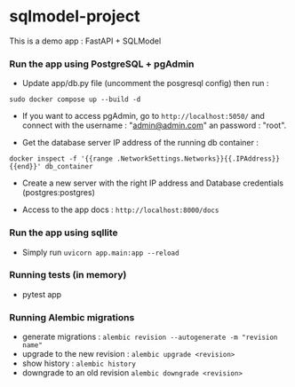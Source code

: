 # sqlmodel-project

This is a demo app : FastAPI + SQLModel

### Run the app using PostgreSQL + pgAdmin

- Update app/db.py file (uncomment the posgresql config) then run :

`sudo docker compose up --build -d`

- If you want to access pgAdmin, go to `http://localhost:5050/` and connect with the username : "admin@admin.com" an password : "root".

- Get the database server IP address of the running db container :

`docker inspect -f '{{range .NetworkSettings.Networks}}{{.IPAddress}}{{end}}' db_container`

- Create a new server with the right IP address and Database credentials (postgres:postgres)

- Access to the app docs : `http://localhost:8000/docs`

### Run the app using sqllite

- Simply run `uvicorn app.main:app --reload`

### Running tests (in memory)

- pytest app

### Running Alembic migrations

- generate migrations : `alembic revision --autogenerate -m "revision name"`
- upgrade to the new revision : `alembic upgrade <revision>`
- show history : `alembic history`
- downgrade to an old revision `alembic downgrade <revision>`
